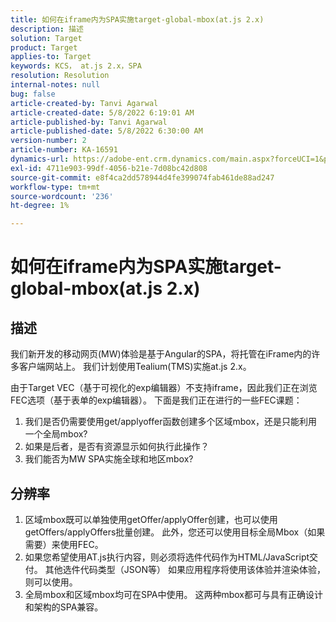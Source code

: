 ```yaml
---
title: 如何在iframe内为SPA实施target-global-mbox(at.js 2.x)
description: 描述
solution: Target
product: Target
applies-to: Target
keywords: KCS， at.js 2.x，SPA
resolution: Resolution
internal-notes: null
bug: false
article-created-by: Tanvi Agarwal
article-created-date: 5/8/2022 6:19:01 AM
article-published-by: Tanvi Agarwal
article-published-date: 5/8/2022 6:30:00 AM
version-number: 2
article-number: KA-16591
dynamics-url: https://adobe-ent.crm.dynamics.com/main.aspx?forceUCI=1&pagetype=entityrecord&etn=knowledgearticle&id=423f1dbc-96ce-ec11-a7b5-00224809c101
exl-id: 4711e903-99df-4056-b21e-7d08bc42d808
source-git-commit: e8f4ca2dd578944d4fe399074fab461de88ad247
workflow-type: tm+mt
source-wordcount: '236'
ht-degree: 1%

---
```


# 如何在iframe内为SPA实施target-global-mbox(at.js 2.x)

## 描述


我们新开发的移动网页(MW)体验是基于Angular的SPA，将托管在iFrame内的许多客户端网站上。 我们计划使用Tealium(TMS)实施at.js 2.x。

由于Target VEC（基于可视化的exp编辑器）不支持iframe，因此我们正在浏览FEC选项（基于表单的exp编辑器）。 下面是我们正在进行的一些FEC课题：



1. 我们是否仍需要使用get/applyoffer函数创建多个区域mbox，还是只能利用一个全局mbox?
2. 如果是后者，是否有资源显示如何执行此操作？
3. 我们能否为MW SPA实施全球和地区mbox?



## 分辨率


1. 区域mbox既可以单独使用getOffer/applyOffer创建，也可以使用getOffers/applyOffers批量创建。 此外，您还可以使用目标全局Mbox（如果需要）来使用FEC。
2. 如果您希望使用AT.js执行内容，则必须将选件代码作为HTML/JavaScript交付。 其他选件代码类型（JSON等） 如果应用程序将使用该体验并渲染体验，则可以使用。
3. 全局mbox和区域mbox均可在SPA中使用。 这两种mbox都可与具有正确设计和架构的SPA兼容。
